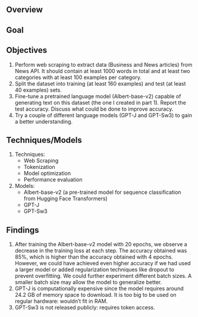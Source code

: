 ## Overview

## Goal

## Objectives
1. Perform web scraping to extract data (Business and News articles) from News API. It should contain at least 1000 words in total and at least two categories with at least 100 examples per category.
2. Split the dataset into training (at least 160 examples) and test (at least 40 examples) sets.
3. Fine-tune a pretrained language model (Albert-base-v2) capable of generating text on this dataset (the one I created in part 1). Report the test accuracy. Discuss what could be done to improve accuracy.
4. Try a couple of different language models (GPT-J and GPT-Sw3) to gain a better understanding.

## Techniques/Models
1. Techniques:
   - Web Scraping
   - Tokenization
   - Model optimization
   - Performance evaluation
2. Models:
   - Albert-base-v2 (a pre-trained model for sequence classification from Hugging Face Transformers)
   - GPT-J
   - GPT-Sw3

## Findings
1. After training the Albert-base-v2 model with 20 epochs, we observe a decrease in the training loss at each step. The accuracy obtained was 85%, which is higher than the accuracy obtained with 4 epochs. However, we could have achieved even higher accuracy if we had used a larger model or added regularization techniques like dropout to prevent overfitting. We could further experiment different batch sizes. A smaller batch size may allow the model to generalize better.
2. GPT-J is computationally expensive since the model requires around 24.2 GB of memory space to download. It is too big to be used on regular hardware: wouldn’t fit in RAM.
3. GPT-Sw3 is not released publicly: requires token access.
